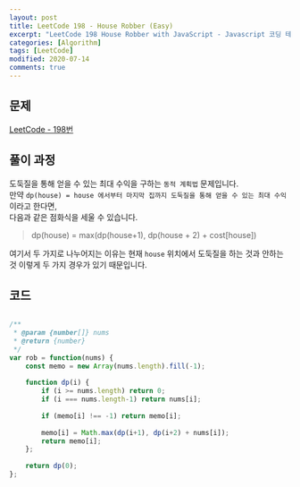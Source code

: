 ```yaml
---
layout: post
title: LeetCode 198 - House Robber (Easy)
excerpt: "LeetCode 198 House Robber with JavaScript - Javascript 코딩 테스트 대비"
categories: [Algorithm]
tags: [LeetCode]
modified: 2020-07-14
comments: true
---
```


## 문제
[LeetCode - 198번](https://leetcode.com/problems/house-robber/)

## 풀이 과정
도둑질을 통해 얻을 수 있는 최대 수익을 구하는 `동적 계획법` 문제입니다. <br>
만약 `dp(house) = house 에서부터 마지막 집까지 도둑질을 통해 얻을 수 있는 최대 수익` 이라고 한다면, <br>
다음과 같은 점화식을 세울 수 있습니다. <br>

> dp(house) = max(dp(house+1), dp(house + 2) + cost[house]) 

여기서 두 가지로 나누어지는 이유는 현재 `house` 위치에서 도둑질을 하는 것과 안하는 것 이렇게 두 가지 경우가 있기 때문입니다. <br>


## 코드

~~~ javascript

/**
 * @param {number[]} nums
 * @return {number}
 */
var rob = function(nums) {
    const memo = new Array(nums.length).fill(-1);
    
    function dp(i) {
        if (i >= nums.length) return 0;
        if (i === nums.length-1) return nums[i];
        
        if (memo[i] !== -1) return memo[i];
        
        memo[i] = Math.max(dp(i+1), dp(i+2) + nums[i]);
        return memo[i];
    };
    
    return dp(0);
};

~~~

